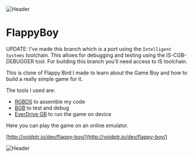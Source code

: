![Header](http://voidptr.io/dev/flappy-boy/gameboy.jpg)

FlappyBoy
========= 

UPDATE: I've made this branch which is a port using the `Intelligent Systems` toolchain. This allows for debugging and testing using the IS-CGB-DEBUGGER tool.
For building this branch you'll need access to IS toolchain.

This is clone of Flappy Bird I made to learn about the Game Boy and how to build a really simple game for it.

The tools I used are:
- [RGBDS](https://bitbucket.org/JustinLloyd/rgbds-gameboy-development-system) to assemble my code
- [BGB](http://bgb.bircd.org/) to test and debug
- [EverDrive GB](http://krikzz.com/store/home/8-everdrive-gb.html) to run the game on device

Here you can play the game on an online emulator.

[http://voidptr.io/dev/flappy-boy/](http://voidptr.io/dev/flappy-boy/)

![Header](http://voidptr.io/dev/flappy-boy/flappy-boy3.gif)
